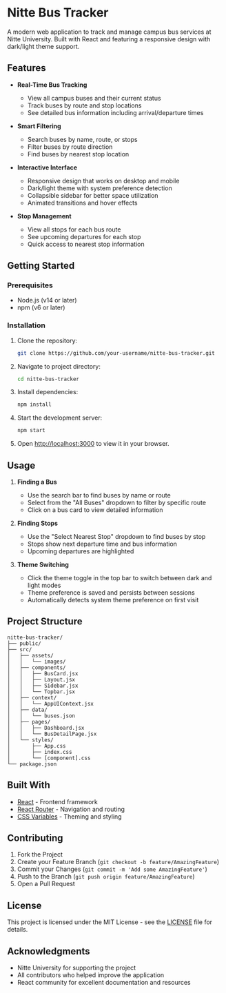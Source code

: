 # Nitte Bus Tracker

A modern web application to track and manage campus bus services at Nitte University. Built with React and featuring a responsive design with dark/light theme support.

## Features

- **Real-Time Bus Tracking**
  - View all campus buses and their current status
  - Track buses by route and stop locations
  - See detailed bus information including arrival/departure times

- **Smart Filtering**
  - Search buses by name, route, or stops
  - Filter buses by route direction
  - Find buses by nearest stop location

- **Interactive Interface**
  - Responsive design that works on desktop and mobile
  - Dark/light theme with system preference detection
  - Collapsible sidebar for better space utilization
  - Animated transitions and hover effects

- **Stop Management**
  - View all stops for each bus route
  - See upcoming departures for each stop
  - Quick access to nearest stop information

## Getting Started

### Prerequisites

- Node.js (v14 or later)
- npm (v6 or later)

### Installation

1. Clone the repository:
   ```bash
   git clone https://github.com/your-username/nitte-bus-tracker.git
   ```

2. Navigate to project directory:
   ```bash
   cd nitte-bus-tracker
   ```

3. Install dependencies:
   ```bash
   npm install
   ```

4. Start the development server:
   ```bash
   npm start
   ```

5. Open [http://localhost:3000](http://localhost:3000) to view it in your browser.

## Usage

1. **Finding a Bus**
   - Use the search bar to find buses by name or route
   - Select from the "All Buses" dropdown to filter by specific route
   - Click on a bus card to view detailed information

2. **Finding Stops**
   - Use the "Select Nearest Stop" dropdown to find buses by stop
   - Stops show next departure time and bus information
   - Upcoming departures are highlighted

3. **Theme Switching**
   - Click the theme toggle in the top bar to switch between dark and light modes
   - Theme preference is saved and persists between sessions
   - Automatically detects system theme preference on first visit

## Project Structure

```
nitte-bus-tracker/
├── public/
├── src/
│   ├── assets/
│   │   └── images/
│   ├── components/
│   │   ├── BusCard.jsx
│   │   ├── Layout.jsx
│   │   ├── Sidebar.jsx
│   │   └── Topbar.jsx
│   ├── context/
│   │   └── AppUIContext.jsx
│   ├── data/
│   │   └── buses.json
│   ├── pages/
│   │   ├── Dashboard.jsx
│   │   └── BusDetailPage.jsx
│   └── styles/
│       ├── App.css
│       ├── index.css
│       └── [component].css
└── package.json
```

## Built With

- [React](https://reactjs.org/) - Frontend framework
- [React Router](https://reactrouter.com/) - Navigation and routing
- [CSS Variables](https://developer.mozilla.org/en-US/docs/Web/CSS/Using_CSS_custom_properties) - Theming and styling

## Contributing

1. Fork the Project
2. Create your Feature Branch (`git checkout -b feature/AmazingFeature`)
3. Commit your Changes (`git commit -m 'Add some AmazingFeature'`)
4. Push to the Branch (`git push origin feature/AmazingFeature`)
5. Open a Pull Request

## License

This project is licensed under the MIT License - see the [LICENSE](LICENSE) file for details.

## Acknowledgments

- Nitte University for supporting the project
- All contributors who helped improve the application
- React community for excellent documentation and resources
